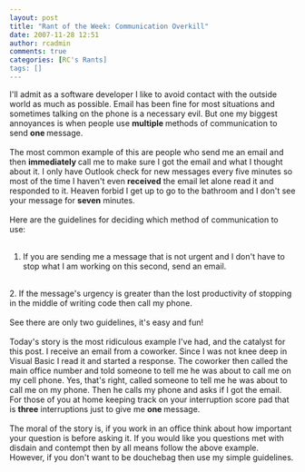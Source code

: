 ```yaml
---
layout: post
title: "Rant of the Week: Communication Overkill"
date: 2007-11-28 12:51
author: rcadmin
comments: true
categories: [RC's Rants]
tags: []
---
```

I'll admit as a software developer I like to avoid contact with the outside world as much as possible. Email has been fine for most situations and sometimes talking on the phone is a necessary evil. But one my biggest annoyances is when people use <strong>multiple </strong>methods of communication to send <strong>one </strong>message. <br />
<br />
The most common example of this are people who send me an email and then <strong>immediately </strong>call me to make sure I got the email and what I thought about it. I only have Outlook check for new messages every five minutes so most of the time I haven't even <strong>received</strong> the email let alone read it and responded to it. Heaven forbid I get up to go to the bathroom and I don't see your message for <strong>seven</strong> minutes. <br />
<br />
Here are the guidelines for deciding which method of communication to use:<br />
<br />
1. If you are sending me a message that is not urgent and I don't have to stop what I am working on this second, send an email.<br />
<br />
2. If the message's urgency is greater than the lost productivity of stopping in the middle of writing code then call my phone.<br />
<br />
See there are only two guidelines, it's easy and fun! <br />
<br />
Today's story is the most ridiculous example I've had, and the catalyst for this post. I receive an email from a coworker. Since I was not knee deep in Visual Basic I read it and started a response. The coworker then called the main office number and told someone to tell me he was about to call me on my cell phone. Yes, that's right, called someone to tell me he was about to call me on my phone. Then he calls my phone and asks if I got the email. For those of you at home keeping track on your interruption score pad that is <strong>three</strong> interruptions just to give me <strong>one </strong>message.<br />
<br />
The moral of the story is, if you work in an office think about how important your question is before asking it. If you would like you questions met with disdain and contempt then by all means follow the above example. However, if you don't want to be douchebag then use my simple guidelines. <br />
<br />
